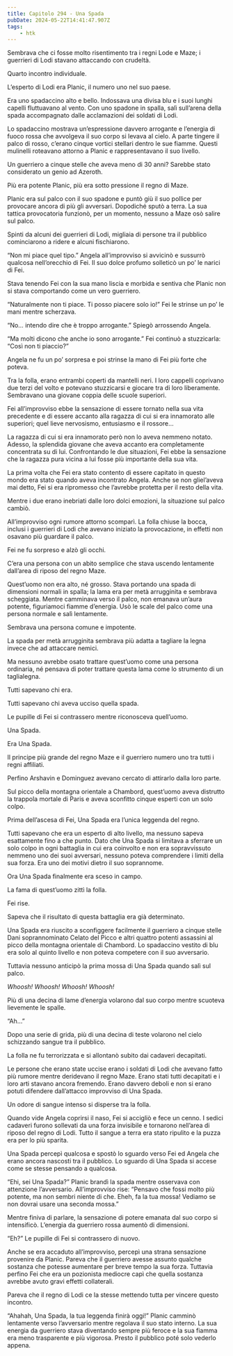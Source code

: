 ```yaml
---
title: Capitolo 294 - Una Spada
pubDate: 2024-05-22T14:41:47.907Z
tags:
    - htk
---
```


Sembrava che ci fosse molto risentimento tra i regni Lode e Maze; i guerrieri di Lodi stavano attaccando con crudeltà.

Quarto incontro individuale.

L’esperto di Lodi era Planic, il numero uno nel suo paese.

Era uno spadaccino alto e bello. Indossava una divisa blu e i suoi lunghi capelli fluttuavano al vento. Con uno spadone in spalla, salì sull’arena della spada accompagnato dalle acclamazioni dei soldati di Lodi.

Lo spadaccino mostrava un’espressione davvero arrogante e l’energia di fuoco rossa che avvolgeva il suo corpo si levava al cielo. A parte tingere il palco di rosso, c’erano cinque vortici stellari dentro le sue fiamme. Questi mulinelli roteavano attorno a Planic e rappresentavano il suo livello.

Un guerriero a cinque stelle che aveva meno di 30 anni? Sarebbe stato considerato un genio ad Azeroth.

Più era potente Planic, più era sotto pressione il regno di Maze.

Planic era sul palco con il suo spadone e puntò giù il suo pollice per provocare ancora di più gli avversari. Dopodiché sputò a terra. La sua tattica provocatoria funzionò, per un momento, nessuno a Maze osò salire sul palco.

Spinti da alcuni dei guerrieri di Lodi, migliaia di persone tra il pubblico cominciarono a ridere e alcuni fischiarono.

“Non mi piace quel tipo.” Angela all’improvviso si avvicinò e sussurrò qualcosa nell’orecchio di Fei. Il suo dolce profumo solleticò un po’ le narici di Fei.

Stava tenendo Fei con la sua mano liscia e morbida e sentiva che Planic non si stava comportando come un vero guerriero.

“Naturalmente non ti piace. Ti posso piacere solo io!” Fei le strinse un po’ le mani mentre scherzava.

“No… intendo dire che è troppo arrogante.” Spiegò arrossendo Angela.

“Ma molti dicono che anche io sono arrogante.” Fei continuò a stuzzicarla: “Così non ti piaccio?”

Angela ne fu un po’ sorpresa e poi strinse la mano di Fei più forte che poteva.

Tra la folla, erano entrambi coperti da mantelli neri. I loro cappelli coprivano due terzi del volto e potevano stuzzicarsi e giocare tra di loro liberamente. Sembravano una giovane coppia delle scuole superiori.

Fei all’improvviso ebbe la sensazione di essere tornato nella sua vita precedente e di essere accanto alla ragazza di cui si era innamorato alle superiori; quel lieve nervosismo, entusiasmo e il rossore…

La ragazza di cui si era innamorato però non lo aveva nemmeno notato. Adesso, la splendida giovane che aveva accanto era completamente concentrata su di lui. Confrontando le due situazioni, Fei ebbe la sensazione che la ragazza pura vicina a lui fosse più importante della sua vita.

La prima volta che Fei era stato contento di essere capitato in questo mondo era stato quando aveva incontrato Angela. Anche se non gliel’aveva mai detto, Fei si era ripromesso che l’avrebbe protetta per il resto della vita.

Mentre i due erano inebriati dalle loro dolci emozioni, la situazione sul palco cambiò.

All’improvviso ogni rumore attorno scomparì. La folla chiuse la bocca, inclusi i guerrieri di Lodi che avevano iniziato la provocazione, in effetti non osavano più guardare il palco.

Fei ne fu sorpreso e alzò gli occhi.

C’era una persona con un abito semplice che stava uscendo lentamente dall’area di riposo del regno Maze.

Quest’uomo non era alto, né grosso. Stava portando una spada di dimensioni normali in spalla; la lama era per metà arrugginita e sembrava scheggiata. Mentre camminava verso il palco, non emanava un’aura potente, figuriamoci fiamme d’energia. Usò le scale del palco come una persona normale e salì lentamente.

Sembrava una persona comune e impotente.

La spada per metà arrugginita sembrava più adatta a tagliare la legna invece che ad attaccare nemici.

Ma nessuno avrebbe osato trattare quest’uomo come una persona ordinaria, né pensava di poter trattare questa lama come lo strumento di un taglialegna.

Tutti sapevano chi era.

Tutti sapevano chi aveva ucciso quella spada.

Le pupille di Fei si contrassero mentre riconosceva quell’uomo.

Una Spada.

Era Una Spada.

Il principe più grande del regno Maze e il guerriero numero uno tra tutti i regni affiliati.

Perfino Arshavin e Dominguez avevano cercato di attirarlo dalla loro parte.

Sul picco della montagna orientale a Chambord, quest’uomo aveva distrutto la trappola mortale di Paris e aveva sconfitto cinque esperti con un solo colpo.

Prima dell’ascesa di Fei, Una Spada era l’unica leggenda del regno.

Tutti sapevano che era un esperto di alto livello, ma nessuno sapeva esattamente fino a che punto. Dato che Una Spada si limitava a sferrare un solo colpo in ogni battaglia in cui era coinvolto e non era sopravvissuto nemmeno uno dei suoi avversari, nessuno poteva comprendere i limiti della sua forza. Era uno dei motivi dietro il suo soprannome.

Ora Una Spada finalmente era sceso in campo.

La fama di quest’uomo zittì la folla.

Fei rise.

Sapeva che il risultato di questa battaglia era già determinato.

Una Spada era riuscito a sconfiggere facilmente il guerriero a cinque stelle Dani soprannominato Celato del Picco e altri quattro potenti assassini al picco della montagna orientale di Chambord. Lo spadaccino vestito di blu era solo al quinto livello e non poteva competere con il suo avversario.

Tuttavia nessuno anticipò la prima mossa di Una Spada quando salì sul palco.

<em>Whoosh! Whoosh! Whoosh! Whoosh!</em>

Più di una decina di lame d’energia volarono dal suo corpo mentre scuoteva lievemente le spalle.

“Ah…”

Dopo una serie di grida, più di una decina di teste volarono nel cielo schizzando sangue tra il pubblico.

La folla ne fu terrorizzata e si allontanò subito dai cadaveri decapitati.

Le persone che erano state uccise erano i soldati di Lodi che avevano fatto più rumore mentre deridevano il regno Maze. Erano stati tutti decapitati e i loro arti stavano ancora fremendo. Erano davvero deboli e non si erano potuti difendere dall’attacco improvviso di Una Spada.

Un odore di sangue intenso si disperse tra la folla.

Quando vide Angela coprirsi il naso, Fei si accigliò e fece un cenno. I sedici cadaveri furono sollevati da una forza invisibile e tornarono nell’area di riposo del regno di Lodi. Tutto il sangue a terra era stato ripulito e la puzza era per lo più sparita.

Una Spada percepì qualcosa e spostò lo sguardo verso Fei ed Angela che erano ancora nascosti tra il pubblico. Lo sguardo di Una Spada si accese come se stesse pensando a qualcosa.

“Ehi, sei Una Spada?” Planic brandì la spada mentre osservava con attenzione l’avversario. All’improvviso rise: “Pensavo che fossi molto più potente, ma non sembri niente di che. Eheh, fa la tua mossa! Vediamo se non dovrai usare una seconda mossa.”

Mentre finiva di parlare, la sensazione di potere emanata dal suo corpo si intensificò. L’energia da guerriero rossa aumentò di dimensioni.

“Eh?” Le pupille di Fei si contrassero di nuovo.

Anche se era accaduto all’improvviso, percepì una strana sensazione provenire da Planic. Pareva che il guerriero avesse assunto qualche sostanza che potesse aumentare per breve tempo la sua forza. Tuttavia perfino Fei che era un pozionista mediocre capì che quella sostanza avrebbe avuto gravi effetti collaterali.

Pareva che il regno di Lodi ce la stesse mettendo tutta per vincere questo incontro.

“Ahahah, Una Spada, la tua leggenda finirà oggi!” Planic camminò lentamente verso l’avversario mentre regolava il suo stato interno. La sua energia da guerriero stava diventando sempre più feroce e la sua fiamma era meno trasparente e più vigorosa. Presto il pubblico poté solo vederlo appena.



